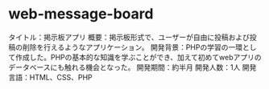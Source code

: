 # web-message-board

タイトル：掲示板アプリ
概要：掲示板形式で、ユーザーが自由に投稿および投稿の削除を行えるようなアプリケーション。
開発背景：PHPの学習の一環として作成した。PHPの基本的な知識を学ぶことができ、加えて初めてwebアプリのデータベースにも触れる機会となった。
開発期間：約半月
開発人数：1人
開発言語：HTML、CSS、PHP
